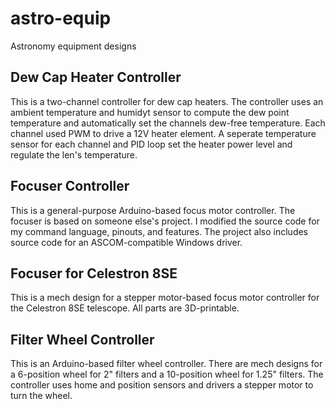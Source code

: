 # astro-equip
Astronomy equipment designs

## Dew Cap Heater Controller
This is a two-channel controller for dew cap heaters.  The controller uses an ambient temperature and humidyt sensor to compute the dew point temperature and automatically set the channels dew-free temperature.  Each channel used PWM to drive a 12V heater element.  A seperate temperature sensor for each channel and PID loop set the heater power level and regulate the len's temperature.

## Focuser Controller
This is a general-purpose Arduino-based focus motor controller.  The focuser is based on someone else's project.  I modified the source code for my command language, pinouts, and features.  The project also includes  source code for an ASCOM-compatible Windows driver.

## Focuser for Celestron 8SE
This is a mech design for a stepper motor-based focus motor controller for the Celestron 8SE telescope. All parts are 3D-printable.

## Filter Wheel Controller
This is an Arduino-based filter wheel controller.  There are mech designs for a 6-position wheel for 2" filters and a 10-position wheel for 1.25" filters.  The controller uses home and position sensors and drivers a stepper motor to turn the wheel.
